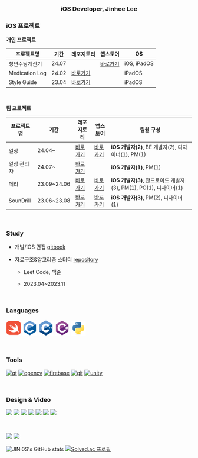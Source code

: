 <h3 align="center">iOS Developer, Jinhee Lee</h3>
 
<h3>iOS 프로젝트</h3>

**개인 프로젝트**

| 프로젝트명 | 기간 | 레포지토리 | 앱스토어 | OS |
|--------|--------|--------|--------|--------|
| 청년수당계산기 | 24.07 |  | [바로가기](https://apps.apple.com/kr/app/%EC%B2%AD%EB%85%84%EC%88%98%EB%8B%B9-%EA%B3%84%EC%82%B0%EA%B8%B0/id6529532376) | iOS, iPadOS |
| Medication Log | 24.02 | [바로가기](https://github.com/JINi0S/SSC24_MedicationLog/tree/main) |  | iPadOS |
| Style Guide | 23.04 | [바로가기](https://github.com/JINi0S/SSC23_StyleGuide) |  | iPadOS |

&nbsp;

**팀 프로젝트**

| 프로젝트명 | 기간 | 레포지토리 | 앱스토어 | 팀원 구성 |
|--------|--------|--------|--------|--------|
| 일상 | 24.04~ | [바로가기](https://github.com/JINi0S/ILSANG-iOS) | [바로가기](https://apps.apple.com/kr/app/%EC%9D%BC%EC%83%81-%EC%9D%BC%EB%B0%98%EC%A0%81%EC%9D%B4%EC%A7%80-%EC%95%8A%EC%9D%80-%EC%83%81%EC%83%81%EC%9D%84-%ED%98%84%EC%8B%A4%EB%A1%9C/id6504427618) | **iOS 개발자(2)**, BE 개발자(2), 디자이너(1), PM(1) |
| 일상 관리자 | 24.07~ | [바로가기](https://github.com/TeamFair/meokQ-Admin-iOS) |  |  **iOS 개발자(1)**, PM(1) |
| 메리 | 23.09~24.06 | [바로가기](https://github.com/JINi0S/MacC-Team16-ABloom) | [바로가기](https://apps.apple.com/kr/app/%EB%A9%94%EB%A6%AC-mery/id6470876703) | **iOS 개발자(3)**, 안드로이드 개발자(3), PM(1), PO(1), 디자이너(1) |
| SounDrill | 23.06~23.08 | [바로가기](https://github.com/JINi0S/SounDrill) | [바로가기](https://apps.apple.com/kr/app/soundrill-%EB%85%B8%EB%9E%98-%EC%8B%A4%EB%A0%A5-%EB%B0%8F-%EB%B0%9C%EC%84%B1-%ED%96%A5%EC%83%81-%EA%B2%8C%EC%9E%84/id6463220191) | **iOS 개발자(3)**, PM(2), 디자이너(1) |


&nbsp;
 
<h3>Study</h3>

- 개발/iOS 면접  <a href="https://jinios.gitbook.io/interview/">gitbook</a>

- 자료구조&알고리즘 스터디  <a href="https://github.com/Swift-AlgorithmStudy/GaBoJaGo">repository</a>

   - Leet Code, 백준

   - 2023.04~2023.11
   
&nbsp;

<h3>Languages</h3>
<p align="left"> 
  <a href="https://developer.apple.com/swift/" target="_blank" rel="noreferrer"> 
    <img src="https://raw.githubusercontent.com/devicons/devicon/master/icons/swift/swift-original.svg" alt="swift" width="40" height="40"/></a> 
  <a href="https://www.cprogramming.com/" target="_blank" rel="noreferrer"> 
    <img src="https://raw.githubusercontent.com/devicons/devicon/master/icons/c/c-original.svg" alt="c" width="40" height="40"/></a> 
  <a href="https://www.w3schools.com/cpp/" target="_blank" rel="noreferrer"> 
    <img src="https://raw.githubusercontent.com/devicons/devicon/master/icons/cplusplus/cplusplus-original.svg" alt="cplusplus" width="40" height="40"/></a> 
  <a href="https://www.w3schools.com/cs/" target="_blank" rel="noreferrer"> 
    <img src="https://raw.githubusercontent.com/devicons/devicon/master/icons/csharp/csharp-original.svg" alt="csharp" width="40" height="40"/></a> 
  <a href="https://www.python.org" target="_blank" rel="noreferrer"> 
    <img src="https://raw.githubusercontent.com/devicons/devicon/master/icons/python/python-original.svg" alt="python" width="40" height="40"/></a>
</p>

&nbsp;
  
<h3>Tools</h3>
  <a href="https://www.qt.io/" rel="noreferrer">
    <img src="https://upload.wikimedia.org/wikipedia/commons/0/0b/Qt_logo_2016.svg" alt="qt" width="40" height="40"/></a> 
  <a href="https://opencv.org/" target="_blank" rel="noreferrer">
    <img src="https://www.vectorlogo.zone/logos/opencv/opencv-icon.svg" alt="opencv" width="40" height="40"/></a> 
  <a href="https://firebase.google.com/" target="_blank" rel="noreferrer"> 
    <img src="https://www.vectorlogo.zone/logos/firebase/firebase-icon.svg" alt="firebase" width="40" height="40"/></a> 
  <a href="https://git-scm.com/" target="_blank" rel="noreferrer">
    <img src="https://www.vectorlogo.zone/logos/git-scm/git-scm-icon.svg" alt="git" width="40" height="40"/></a> 
  <a href="https://unity.com/" target="_blank" rel="noreferrer"> 
    <img src="https://www.vectorlogo.zone/logos/unity3d/unity3d-icon.svg" alt="unity" width="40" height="40"/></a> 

&nbsp;

### Design & Video
<img src="https://img.shields.io/badge/figma-F24E1E?style=flat&logo=figma&logoColor=white"/> <img src="https://img.shields.io/badge/adobephotoshop-31A8FF?style=flat&logo=adobephotoshop&logoColor=white"/> <img src="https://img.shields.io/badge/adobeillustrator-FF9A00?style=flat&logo=adobeillustrator&logoColor=white"/> <img src="https://img.shields.io/badge/autodeskmaya-37A5CC?style=flat&logo=autodeskmaya&logoColor=white"/> <img src="https://img.shields.io/badge/adobeaftereffects-9999FF?style=flat&logo=adobeaftereffects&logoColor=white"/> <img src="https://img.shields.io/badge/adobepremierepro-9999FF?style=flat&logo=adobepremierepro&logoColor=white"/> <img src="https://img.shields.io/badge/adobeaudition-9999FF?style=flat&logo=adobeaudition&logoColor=white"/>

&nbsp;

<!--<sub> <a href="https://jinios.tistory.com/" target="_blank"><img alt="Tistory" src ="https://img.shields.io/badge/Tistory-FFFFFF?&style=for-the-badge&logo=Tistory&logoColor=black"/></a></sub> -->
<a href="https://www.linkedin.com/in/leejinhee990921/"><img src="https://img.shields.io/badge/LinkedIn-0A66C2?style=flat-square&logo=linkedin&logoColor=white"/></a>   <img src = "https://hits.seeyoufarm.com/api/count/incr/badge.svg?url=https%3A%2F%2Fgithub.com%2FJINi0S%2Fhit-counter&count_bg=%234F6CCB&title_bg=%23474747&icon=&icon_color=%23E7E7E7&title=방문자수&edge_flat=false"/>

![JINi0S's GitHub stats](https://github-readme-stats.vercel.app/api?username=JINi0S&show_icons=true&theme=tokyonight)
[![Solved.ac 프로필](http://mazassumnida.wtf/api/generate_badge?boj=wlsgml8847)](https://solved.ac/wlsgml8847)

